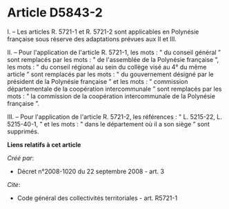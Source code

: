 # Article D5843-2

I. – Les articles R. 5721-1 et R. 5721-2 sont applicables en Polynésie française sous réserve des adaptations prévues aux II
et III.

II. – Pour l'application de l'article R. 5721-1, les mots : " du conseil général ” sont remplacés par les mots : " de
l'assemblée de la Polynésie française ”, les mots : " du conseil régional au sein du collège visé au 4° du même article ”
sont remplacés par les mots : " du gouvernement désigné par le président de la Polynésie française ” et les mots : "
commission départementale de la coopération intercommunale ” sont remplacés par les mots : " la commission de la coopération
intercommunale de la Polynésie française ”.

III. – Pour l'application de l'article R. 5721-2, les références : " L. 5215-22, L. 5215-40-1, ” et les mots : " dans le
département où il a son siège ” sont supprimés.

**Liens relatifs à cet article**

_Créé par_:

  - Décret n°2008-1020 du 22 septembre 2008 - art. 3

_Cite_:

  - Code général des collectivités territoriales - art. R5721-1

